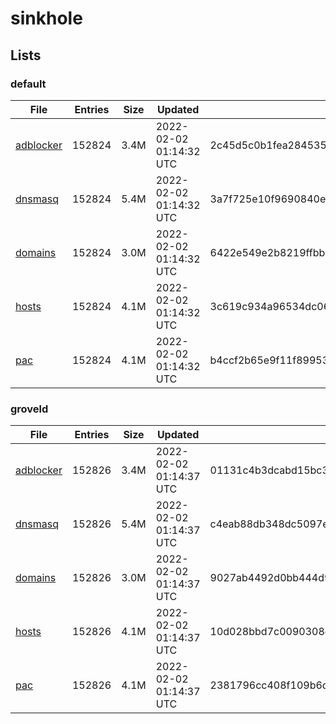 # sinkhole

## Lists

### default

|File|Entries|Size|Updated|Hash|
|-|-|-|-|-|
|[adblocker](https://raw.githubusercontent.com/groveld/sinkhole/lists/default/adblocker.txt)|152824|3.4M|2022-02-02 01:14:32 UTC|2c45d5c0b1fea28453594d3fc96a47db9782bd33c9c2708cb0705d443fde2b62|
|[dnsmasq](https://raw.githubusercontent.com/groveld/sinkhole/lists/default/dnsmasq.txt)|152824|5.4M|2022-02-02 01:14:32 UTC|3a7f725e10f9690840ea41ced789f7de57f9df033e79ec685efa216f6d6b7324|
|[domains](https://raw.githubusercontent.com/groveld/sinkhole/lists/default/domains.txt)|152824|3.0M|2022-02-02 01:14:32 UTC|6422e549e2b8219ffbb05a8222828578fefd96a8f767d07a3e42ae76d5271217|
|[hosts](https://raw.githubusercontent.com/groveld/sinkhole/lists/default/hosts.txt)|152824|4.1M|2022-02-02 01:14:32 UTC|3c619c934a96534dc06c3825d62b464057a85e8e85ec28e082c9d6d99da81e84|
|[pac](https://raw.githubusercontent.com/groveld/sinkhole/lists/default/pac.txt)|152824|4.1M|2022-02-02 01:14:32 UTC|b4ccf2b65e9f11f89953880462a302532067fc73af524a000ab76815b180a6b0|

### groveld

|File|Entries|Size|Updated|Hash|
|-|-|-|-|-|
|[adblocker](https://raw.githubusercontent.com/groveld/sinkhole/lists/groveld/adblocker.txt)|152826|3.4M|2022-02-02 01:14:37 UTC|01131c4b3dcabd15bc32e2973e50706a39f5a72fb48a22d8dc0180ef22ce41cf|
|[dnsmasq](https://raw.githubusercontent.com/groveld/sinkhole/lists/groveld/dnsmasq.txt)|152826|5.4M|2022-02-02 01:14:37 UTC|c4eab88db348dc5097e59ca2746fcaef1df9f6196cbd9e043a21d7cd4818e21b|
|[domains](https://raw.githubusercontent.com/groveld/sinkhole/lists/groveld/domains.txt)|152826|3.0M|2022-02-02 01:14:37 UTC|9027ab4492d0bb444d90f57ec1d6da328f4a944bab3a9838a31a9b1152a3bad0|
|[hosts](https://raw.githubusercontent.com/groveld/sinkhole/lists/groveld/hosts.txt)|152826|4.1M|2022-02-02 01:14:37 UTC|10d028bbd7c0090308d01abf76e3864854c18b4f2bb212af48f58dcceed8325e|
|[pac](https://raw.githubusercontent.com/groveld/sinkhole/lists/groveld/pac.txt)|152826|4.1M|2022-02-02 01:14:37 UTC|2381796cc408f109b6d10dd2464a114b25576fefe96b9edbb41968cf94964268|
